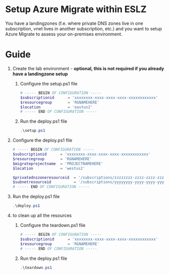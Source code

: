 # Setup Azure Migrate within ESLZ

You have a landingzones (f.e. where private DNS zones live in one subscription, vnet lives in another subscription, etc.) and you want to setup Azure Migrate to assess your on-premises environment.

# Guide

1. Create the lab environment - __**optional, this is not required if you already have a landingzone setup**__
    1. Configure the setup.ps1 file 
        ```powershell
        # ----- BEGIN OF CONFIGURATION -----
        $subscriptionid      = 'xxxxxxxx-xxxx-xxxx-xxxx-xxxxxxxxxxxx'
        $resourcegroup       = 'RGNAMEHERE'
        $location            = 'eastus2'
        # ----- END OF CONFIGURATION -----
        ```

    1. Run the deploy.ps1 file
        ```powershell
        .\setup.ps1
        ```

1. Configure the deploy.ps1 file 
    ```powershell
    # ----- BEGIN OF CONFIGURATION -----
    $subscriptionid      = 'xxxxxxxx-xxxx-xxxx-xxxx-xxxxxxxxxxxx'
    $resourcegroup       = 'RGNAMEHERE'
    $migrateprojectname  = 'PROJECTNAMEHERE'
    $location            = 'westus2'

    $privatednszoneresourceid  = '/subscriptions/zzzzzzzz-zzzz-zzzz-zzzz-zzzzzzzzzzzz/resourceGroups/RGNAMEHERE/providers/Microsoft.Network/privateDnsZones/privatelink.prod.migration.windowsazure.com'
    $subnetresourceid          = '/subscriptions/yyyyyyyy-yyyy-yyyy-yyyy-yyyyyyyyyyyy/resourceGroups/RGNAMEHERE/providers/Microsoft.Network/virtualNetworks/VNETNAMEHERE/subnets/SUBNETNAMEHERE'
    # ----- END OF CONFIGURATION -----
    ```
1. Run the deploy.ps1 file
    ```powershell
    .\deploy.ps1
    ```

1. to clean up all the resources
    1. Configure the teardown.ps1 file  
        ```powershell
        # ----- BEGIN OF CONFIGURATION -----
        $subscriptionid      = 'xxxxxxxx-xxxx-xxxx-xxxx-xxxxxxxxxxxx'
        $resourcegroup       = 'RGNAMEHERE'
        # ----- END OF CONFIGURATION -----
        ```

    1. Run the deploy.ps1 file
        ```powershell
        .\teardown.ps1
        ```